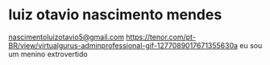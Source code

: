 # luiz otavio nascimento mendes
nascimentoluizotavio5@gmail.com
https://tenor.com/pt-BR/view/virtualgurus-adminprofessional-gif-1277089017671355630a
eu sou um menino extrovertido 
